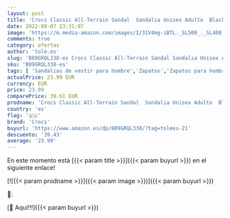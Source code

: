 ```yaml
---
layout: post
title: 'Crocs Classic All-Terrain Sandal  Sandalia Unisex Adulto  Black  41/42 EU'
date: 2022-09-07 13:31:07
image: 'https://m.media-amazon.com/images/I/31V4mg-iBTL._SL500_._SL400_.jpg'
comments: true
category: ofertas
author: 'tole.es'
slug: 'B09GRQL338-es Crocs Classic All-Terrain Sandal Sandalia Unisex Adulto...'
sku: 'B09GRQL338-es'
tags: [ 'Sandalias de vestir para hombre','Zapatos','Zapatos para hombre','Zapatos y complementos','crocs','sandalia','🇪🇸', ]
actualPrice: 23.99 EUR
currency: EUR
price: 23.99
comparePrice: 39.61 EUR
prodname: 'Crocs Classic All-Terrain Sandal  Sandalia Unisex Adulto  Black  41/42 EU'
country: 'es'
flag: '🇪🇸'
brand: 'Crocs'
buyurl: 'https://www.amazon.es/dp/B09GRQL338/?tag=tolees-21'
descuento: '39.43'
average: '23.99'
---
```


En este momento está [{{< param title >}}]({{< param buyurl >}}) en el siguiente enlace!

[![{{< param prodname >}}]({{< param image >}})]({{< param buyurl >}})

🔎:


[🛒 Aquí!!!]({{< param buyurl >}})
